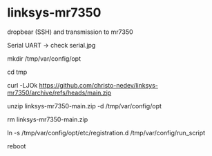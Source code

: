# linksys-mr7350
dropbear (SSH) and transmission to mr7350

Serial UART -> check serial.jpg

mkdir /tmp/var/config/opt

cd tmp

curl -LJOk https://github.com/christo-nedev/linksys-mr7350/archive/refs/heads/main.zip

unzip linksys-mr7350-main.zip -d /tmp/var/config/opt

rm linksys-mr7350-main.zip

ln -s /tmp/var/config/opt/etc/registration.d /tmp/var/config/run_script

reboot
